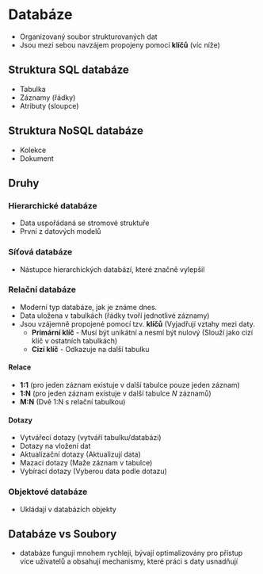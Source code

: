 # Databáze
* Organizovaný soubor strukturovaných dat
* Jsou mezi sebou navzájem propojeny pomocí **klíčů** (víc níže)

## Struktura SQL databáze
- Tabulka
- Záznamy (řádky)
- Atributy (sloupce)


## Struktura NoSQL databáze
- Kolekce
- Dokument

## Druhy
### Hierarchické databáze
* Data uspořádaná se stromové struktuře
* První z datových modelů

### Síťová databáze
* Nástupce hierarchických databází, které značně vylepšil

### Relační databáze
* Moderní typ databáze, jak je známe dnes. 
* Data uložena v tabulkách (řádky tvoří jednotlivé záznamy)
* Jsou vzájemně propojené pomocí tzv. **klíčů** (Vyjadřují vztahy mezi daty.
  * **Primární klíč** - Musí být unikátní a nesmí být nulový (Slouží jako cizí klíč v ostatních tabulkách)
  * **Cizí klíč** - Odkazuje na další tabulku


#### Relace
* **1:1** (pro jeden záznam existuje v další tabulce pouze jeden záznam)
* **1:N** (pro jeden záznam existuje v další tabulce *N* záznamů)
* **M:N** (Dvě 1:N s relační tabulkou)

#### Dotazy
* Vytvářecí dotazy (vytváří tabulku/databázi)
* Dotazy na vložení dat
* Aktualizační dotazy (Aktualizují data)
* Mazací dotazy (Maže záznam v tabulce)
* Vybírací dotazy (Vyberou data podle dotazu)

### Objektové databáze
* Ukládají v databázích objekty

## Databáze vs Soubory
* databáze fungují mnohem rychleji, bývají optimalizovány pro přístup více uživatelů a obsahují mechanismy, které práci s daty usnadňují
